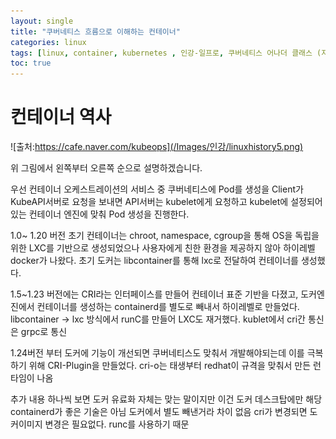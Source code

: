 ```yaml
---
layout: single
title: "쿠버네티스 흐름으로 이해하는 컨테이너"
categories: linux
tags: [linux, container, kubernetes , 인강-일프로, 쿠버네티스 어나더 클래스 (지상편) - Sprint 1 2 , 1pro ]
toc: true
---
```


# 컨테이너  역사
 
![출처:https://cafe.naver.com/kubeops](/Images/인강/linuxhistory5.png)

위 그림에서 왼쪽부터 오른쪽 순으로 설명하겠습니다.

우선 컨테이너 오케스트레이션의 서비스 중 쿠버네티스에 Pod를 생성을 Client가 KubeAPI서버로 요청을 보내면 API서버는 kubelet에게  요청하고 kubelet에 설정되어 있는 컨테이너 엔진에 맞춰 Pod 생성을 진행한다.

1.0~ 1.20 버전 초기 컨테이너는  chroot, namespace, cgroup을  통해 OS을 독립을 위한  LXC를 기반으로 생성되었으나 사용자에게 친한 환경을 제공하지 않아 하이레벨 docker가 나왔다. 
초기 도커는 libcontainer를 통해 lxc로 전달하여 컨테이너를 생성했다.

1.5~1.23 버전에는 CRI라는 인터페이스를 만들어 컨테이너 표준 기반을 다졌고, 도커엔진에서 컨테이너를 생성하는 containerd를 별도로 빼내서 하이레벨로 만들었다.
libcontainer -> lxc 방식에서  runC를 만들어 LXC도 재거했다.
kublet에서 cri간 통신은 grpc로 통신

1.24버전 부터 도커에 기능이 개선되면 쿠버네티스도 맞춰서 개발해야되는데 이를 극복하기 위해  CRI-Plugin을 만들었다. cri-o는 태생부터 redhat이 규격을 맞춰서 만든 런타임이 나옴


추가 내용
하나씩 보면 도커 유료화 자체는 맞는 말이지만 이건 도커 데스크탑에만 해당
containerd가 좋은 기술은 아님 도커에서 별도 빼낸거라 차이 없음
cri가 변경되면 도커이미지 변경은 필요없다. runc를 사용하기 때문